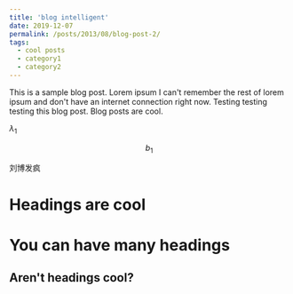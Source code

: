 ```yaml
---
title: 'blog intelligent'
date: 2019-12-07
permalink: /posts/2013/08/blog-post-2/
tags:
  - cool posts
  - category1
  - category2
---
```


This is a sample blog post. Lorem ipsum I can't remember the rest of lorem ipsum and don't have an internet connection right now. Testing testing testing this blog post. Blog posts are cool.

$\lambda_1$

$$b_1$$

刘博发疯

Headings are cool
======

You can have many headings
======

Aren't headings cool?
------
